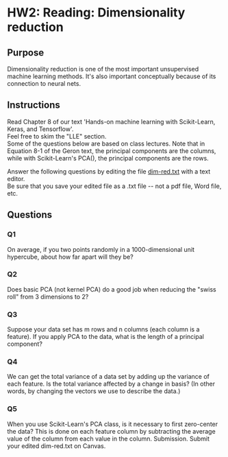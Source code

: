 # HW2: Reading: Dimensionality reduction

## Purpose

Dimensionality reduction is one of the most important unsupervised machine learning methods.
It's also important conceptually because of its connection to neural nets.

## Instructions

Read Chapter 8 of our text 'Hands-on machine learning with Scikit-Learn, Keras, and Tensorflow'.  
Feel free to skim the "LLE" section.  
Some of the questions below are based on class lectures.
Note that in Equation 8-1 of the Geron text, the principal components are the columns, while with Scikit-Learn's PCA(), the principal components are the rows.

Answer the following questions by editing the file [dim-red.txt](dim-red.txt) with a text editor.  
Be sure that you save your edited file as a .txt file -- not a pdf file, Word file, etc.

## Questions

### Q1
On average, if you two points randomly in a 1000-dimensional unit hypercube, about how far apart will they be?

### Q2

Does basic PCA (not kernel PCA) do a good job when reducing the "swiss roll" from 3 dimensions to 2?
### Q3

Suppose your data set has m rows and n columns (each column is a feature).  If you apply PCA to the data, what is the length of a principal component?

### Q4

We can get the total variance of a data set by adding up the variance of each feature.  Is the total variance affected by a change in basis?   (In other words, by changing the vectors we use to describe the data.)


### Q5

When you use Scikit-Learn's PCA class, is it necessary to first zero-center the data?   This is done on each feature column by subtracting the average value of the column from each value in the column.
    Submission.  Submit your edited dim-red.txt on Canvas.
